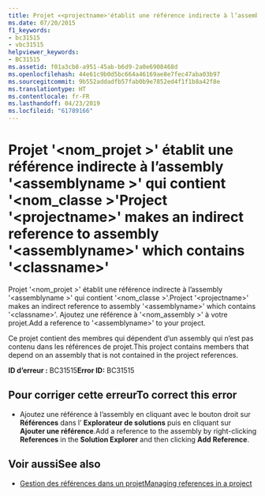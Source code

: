 ```yaml
---
title: Projet «<projectname>'établit une référence indirecte à l’assembly'<assemblyname>« qui contient »<classname>»
ms.date: 07/20/2015
f1_keywords:
- bc31515
- vbc31515
helpviewer_keywords:
- BC31515
ms.assetid: f01a3cb8-a951-45ab-b6d9-2a0e6908468d
ms.openlocfilehash: 44e61c9b0d5bc664a46169ae8e7fec47aba03b97
ms.sourcegitcommit: 9b552addadfb57fab0b9e7852ed4f1f1b8a42f8e
ms.translationtype: HT
ms.contentlocale: fr-FR
ms.lasthandoff: 04/23/2019
ms.locfileid: "61789166"
---
```

# <a name="project-projectname-makes-an-indirect-reference-to-assembly-assemblyname-which-contains-classname"></a><span data-ttu-id="43064-102">Projet '\<nom_projet >' établit une référence indirecte à l’assembly '\<assemblyname >' qui contient '\<nom_classe >'</span><span class="sxs-lookup"><span data-stu-id="43064-102">Project '\<projectname>' makes an indirect reference to assembly '\<assemblyname>' which contains '\<classname>'</span></span>
<span data-ttu-id="43064-103">Projet '\<nom_projet >' établit une référence indirecte à l’assembly '\<assemblyname >' qui contient '\<nom_classe >'.</span><span class="sxs-lookup"><span data-stu-id="43064-103">Project '\<projectname>' makes an indirect reference to assembly '\<assemblyname>' which contains '\<classname>'.</span></span> <span data-ttu-id="43064-104">Ajoutez une référence à '\<nom_assembly >' à votre projet.</span><span class="sxs-lookup"><span data-stu-id="43064-104">Add a reference to '\<assemblyname>' to your project.</span></span>  
  
 <span data-ttu-id="43064-105">Ce projet contient des membres qui dépendent d’un assembly qui n’est pas contenu dans les références de projet.</span><span class="sxs-lookup"><span data-stu-id="43064-105">This project contains members that depend on an assembly that is not contained in the project references.</span></span>  
  
 <span data-ttu-id="43064-106">**ID d’erreur :** BC31515</span><span class="sxs-lookup"><span data-stu-id="43064-106">**Error ID:** BC31515</span></span>  
  
## <a name="to-correct-this-error"></a><span data-ttu-id="43064-107">Pour corriger cette erreur</span><span class="sxs-lookup"><span data-stu-id="43064-107">To correct this error</span></span>  
  
- <span data-ttu-id="43064-108">Ajoutez une référence à l’assembly en cliquant avec le bouton droit sur **Références** dans l’ **Explorateur de solutions** puis en cliquant sur **Ajouter une référence**.</span><span class="sxs-lookup"><span data-stu-id="43064-108">Add a reference to the assembly by right-clicking **References** in the **Solution Explorer** and then clicking **Add Reference**.</span></span>  
  
## <a name="see-also"></a><span data-ttu-id="43064-109">Voir aussi</span><span class="sxs-lookup"><span data-stu-id="43064-109">See also</span></span>

- [<span data-ttu-id="43064-110">Gestion des références dans un projet</span><span class="sxs-lookup"><span data-stu-id="43064-110">Managing references in a project</span></span>](/visualstudio/ide/managing-references-in-a-project)
